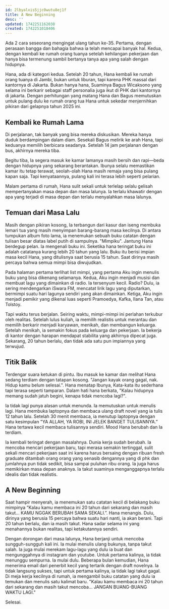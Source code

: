 ```yaml
---
id: 2lbyalxis5jjc0wutu8ej1f
title: A New Beginning
desc: ''
updated: 1742251162038
created: 1742251018406
---
```



Ada 2 cara seseorang mengingat ulang tahun ke-35. Pertama, dengan perasaan bangga dan bahagia bahwa ia telah mencapai banyak hal. Kedua, dengan kembali ke rumah orang tuanya setelah kehilangan pekerjaan dan hanya bisa termenung sambil bertanya tanya apa yang salah dengan hidupnya. 

Hana, ada di kategori kedua. Setelah 20 tahun, Hana kembali ke rumah orang tuanya di Jambi, bukan untuk liburan, tapi karena PHK massal dari kantornya di Jakarta. Bukan hanya hana, Suaminya Bagus Wicaksono yang selama ini berkarir sebagai staff personalia juga ikut di PHK dari kantornya di jakarta. Dengan perhitungan yang matang Hana dan Bagus memutuskan untuk pulang dulu ke rumah orang tua Hana untuk sekedar menjernihkan pikiran dari gelapnya tahun 2025 ini. 

## Kembali ke Rumah Lama

Di perjalanan, tak banyak yang bisa mereka diskusikan. Mereka hanya duduk berdampingan dalam diam. Sesekali Bagus melirik ke arah Hana, tapi keduanya memilih berbicara seadanya. Setelah 14 jam perjalanan dengan bus, akhirnya mereka tiba.

Begitu tiba, Ia segera masuk ke kamar lamanya masih bersih dan rapi—beda dengan hidupnya yang sekarang berantakan. Ibunya selalu memastikan kamar itu tetap terawat, seolah-olah Hana masih remaja yang bisa pulang kapan saja. Tapi kenyataannya, pulang kali ini terasa lebih seperti pelarian. 

Malam pertama di rumah, Hana sulit sekali untuk terlelap selalu gelisah mempertanyakan masa depan dan masa lalunya. Ia terlalu khawatir dengan apa yang terjadi di masa depan dan terlalu menyalahkan masa lalunya.

## Temuan dari Masa Lalu

Masih dengan pikiran kosong, Ia terbangun dari kasur dan iseng membuka lemari tua yang masih menyimpan barang-barang masa kecilnya. Di antara tumpukan album foto lama, ia menemukan sebuah buku catatan dengan tulisan besar diatas label putih di sampulnya. "Mimpiku". Jantung Hana berdegup pelan. Ia mengenali buku ini. Seketika hana teringat buku ini adalah catatanya kurang lebih 20 tahun yang lalu. Buku itu berisi impian masa kecil Hana, yang ditulisnya saat berusia 15 tahun. Saat dirinya masih percaya bahwa semua mimpi bisa diwujudkan.

Pada halaman pertama terlihat list mimpi, yang pertama Aku ingin menulis buku yang bisa dikenang selamanya. Kedua, Aku ingin menjadi musisi dan membuat lagu yang dimainkan di radio. Ia tersenyum kecil. Radio? Dulu, ia sering mendengarkan iSwara FM, mencatat lirik lagu yang diputarkan, bermimpi suatu hari lagunya sendiri yang akan dimainkan.
Ketiga, Aku ingin menjadi pemikir yang dikenal luas seperti Pramoedya, Kafka, Ilana Tan, atau Tolstoy.

Tapi waktu terus berjalan. Seiring waktu, mimpi-mimpi ini perlahan terkubur oleh realitas. Setelah lulus kuliah, ia memilih realistis untuk merantau dan memilih berkarir menjadi karyawan, menikah, dan membangun keluarga. Setelah menikah, ia semakin fokus pada keluarga dan pekerjaan. Ia bekerja di kantor dengan harapan mendapat stabilita yang akhirnya dipecat juga. Sekarang, 20 tahun berlalu, dan tidak ada satu pun impiannya yang terwujud.

## Titik Balik

Terdengar suara ketukan di pintu. Ibu masuk ke kamar dan melihat Hana sedang terdiam dengan tatapan kosong.
"Jangan kayak orang gagal, nak. Hidup kamu belum selesai.". Hana menatap Ibunya, Kata-kata itu sederhana tapi terasa seperti tamparan. Dalam hati hana berkata, "Kalau hidupnya memang sudah jatuh begini, kenapa tidak mencoba lagi?". 

Ia tidak lagi punya alasan untuk menunda. Ia memutuskan untuk menulis lagi. Hana membuka laptopnya dan membaca ulang draft novel yang ia tulis 12 tahun lalu. Setelah 30 menit membaca, ia menutup laptopnya dengan satu kesimpulan "YA ALLAH, YA ROBI, INI JELEK BANGET TULISANNYA.” Hana tertawa kecil membaca tulisannya sendiri. Mood Hana berubah dan Ia terdiam. 

Ia kembali teringat dengan masalahnya. Dunia kerja sudah berubah. Ia mencoba mencari pekerjaan baru, tapi merasa semakin tertinggal, sulit sekali mencari pekerjaan saat ini karena harus bersaing dengan ribuan fresh graduate ditambah orang orang yang senasib dengannya yang di phk dan jumlahnya pun tidak sedikit, bisa sampai puluhan ribu orang. Ia juga harus memikirkan masa depan anaknya. Ia takut suaminya menganggapnya terlalu idealis dan tidak realistis.

## A New Beginning

Saat hampir menyerah, ia menemukan satu catatan kecil di belakang buku mimpinya “Kalau kamu membaca ini 20 tahun dari sekarang dan masih takut… KAMU NGGAK BERUBAH SAMA SEKALI.”. Hana menangis. Dulu, dirinya yang berusia 15 percaya bahwa suatu hari nanti, ia akan berani. Tapi 20 tahun berlalu, dan ia masih takut. Hana sadar selama ini yang menahannya bukan realitas, tapi ketakutannya sendiri.

Dengan dorongan dari masa lalunya, Hana berjanji untuk mencoba sungguh-sungguh kali ini. Ia mulai menulis ulang bukunya, tanpa takut salah. Ia juga mulai merekam lagu-lagu yang dulu ia buat dan mengunggahnya di instagram dan youtube. Untuk pertama kalinya, ia tidak menunggu sempurna. Ia mulai dulu. Beberapa bulan kemudian, Hana menerima email dari penerbit kecil yang tertarik dengan draft novelnya. Ia tidak langsung sukses, tapi untuk pertama kalinya, ia tidak lagi takut gagal. Di meja kerja kecilnya di rumah, ia mengambil buku catatan yang dulu ia temukan dan menulis satu kalimat baru. "Kalau kamu membaca ini 20 tahun dari sekarang dan masih takut mencoba… JANGAN BUANG-BUANG WAKTU LAGI."

Selesai.